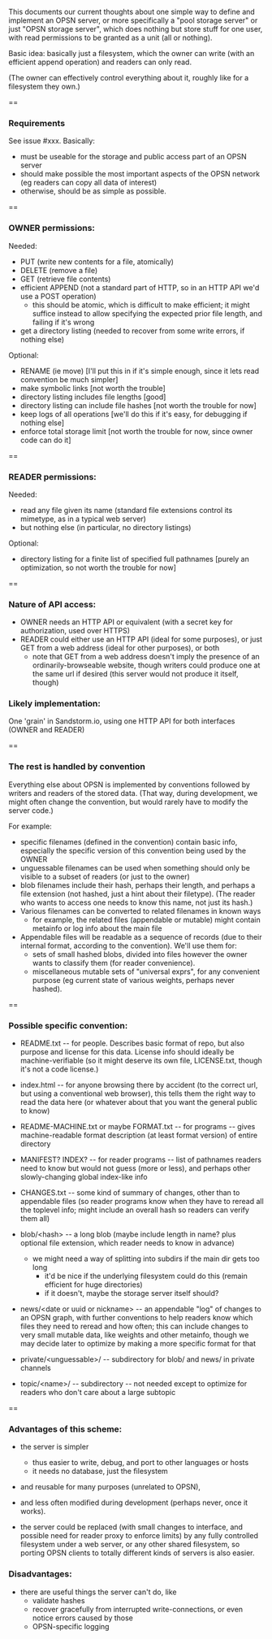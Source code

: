 This documents our current thoughts about one simple way to define and implement an OPSN server,
or more specifically a "pool storage server" or just "OPSN storage server",
which does nothing but store stuff for one user, with read permissions to be granted as a unit (all or nothing).

Basic idea: basically just a filesystem, which the owner can write (with an efficient append operation) and readers can only read.

(The owner can effectively control everything about it, roughly like for a filesystem they own.)

==

### Requirements

See issue #xxx. Basically:
- must be useable for the storage and public access part of an OPSN server
- should make possible the most important aspects of the OPSN network (eg readers can copy all data of interest)
- otherwise, should be as simple as possible.

==

### OWNER permissions:

Needed:
- PUT (write new contents for a file, atomically)
- DELETE (remove a file)
- GET (retrieve file contents)
- efficient APPEND (not a standard part of HTTP, so in an HTTP API we'd use a POST operation)
  - this should be atomic, which is difficult to make efficient;
    it might suffice instead to allow specifying the expected prior file length, and failing if it's wrong
- get a directory listing (needed to recover from some write errors, if nothing else)

Optional:
- RENAME (ie move) [I'll put this in if it's simple enough, since it lets read convention be much simpler]
- make symbolic links [not worth the trouble]
- directory listing includes file lengths [good]
- directory listing can include file hashes [not worth the trouble for now]
- keep logs of all operations [we'll do this if it's easy, for debugging if nothing else]
- enforce total storage limit [not worth the trouble for now, since owner code can do it]

==

### READER permissions:

Needed:
- read any file given its name
  (standard file extensions control its mimetype, as in a typical web server)
- but nothing else (in particular, no directory listings)

Optional:
- directory listing for a finite list of specified full pathnames [purely an optimization, so not worth the trouble for now]

==

### Nature of API access:
- OWNER needs an HTTP API or equivalent (with a secret key for authorization, used over HTTPS)
- READER could either use an HTTP API (ideal for some purposes), or just GET from a web address (ideal for other purposes), or both
  - note that GET from a web address doesn't imply the presence of an ordinarily-browseable website,
    though writers could produce one at the same url if desired (this server would not produce it itself, though)

### Likely implementation: 
One 'grain' in Sandstorm.io, using one HTTP API for both interfaces (OWNER and READER)

==

### The rest is handled by convention
Everything else about OPSN is implemented by conventions followed by writers and readers of the stored data. 
(That way, during development, we might often change the convention, but would rarely have to modify the server code.)

For example:
- specific filenames (defined in the convention) contain basic info, especially the specific version of this convention being used by the OWNER
- unguessable filenames can be used when something should only be visible to a subset of readers (or just to the owner)
- blob filenames include their hash, perhaps their length, and perhaps a file extension (not hashed, just a hint about their filetype). (The reader who wants to access one needs to know this name, not just its hash.)
- Various filenames can be converted to related filenames in known ways
  - for example, the related files (appendable or mutable) might contain metainfo or log info about the main file
- Appendable files will be readable as a sequence of records (due to their internal format, according to the convention).
  We'll use them for:
  - sets of small hashed blobs, divided into files however the owner wants to classify them (for reader convenience).
  - miscellaneous mutable sets of "universal exprs", for any convenient purpose (eg current state of various weights, perhaps never hashed).

==

### Possible specific convention:

- README.txt -- for people. Describes basic format of repo, but also purpose and license for this data. License info should ideally be machine-verifiable (so it might deserve its own file, LICENSE.txt, though it's not a code license.)
- index.html -- for anyone browsing there by accident (to the correct url, but using a conventional web browser), this tells them the right way to read the data here (or whatever about that you want the general public to know)
- README-MACHINE.txt or maybe FORMAT.txt -- for programs -- gives machine-readable format description (at least format version) of entire directory
- MANIFEST? INDEX? -- for reader programs -- list of pathnames readers need to know but would not guess (more or less), and perhaps other slowly-changing global index-like info
- CHANGES.txt -- some kind of summary of changes, other than to appendable files (so reader programs know when they have to reread all the toplevel info; might include an overall hash so readers can verify them all)

- blob/\<hash> -- a long blob (maybe include length in name? plus optional file extension, which reader needs to know in advance)
  - we might need a way of splitting into subdirs if the main dir gets too long
    - it'd be nice if the underlying filesystem could do this (remain efficient for huge directories)
    - if it doesn't, maybe the storage server itself should?

- news/\<date or uuid or nickname> -- an appendable "log" of changes to an OPSN graph, with further conventions to help readers know which files they need to reread and how often; this can include changes to very small mutable data, like weights and other metainfo, though we may decide later to optimize by making a more specific format for that

- private/\<unguessable>/ -- subdirectory for blob/ and news/ in private channels

- topic/\<name>/ -- subdirectory -- not needed except to optimize for readers who don't care about a large subtopic

==

### Advantages of this scheme:
- the server is simpler
  - thus easier to write, debug, and port to other languages or hosts
  - it needs no database, just the filesystem
- and reusable for many purposes (unrelated to OPSN),
- and less often modified during development (perhaps never, once it works).

- the server could be replaced (with small changes to interface, and possible need for reader proxy to enforce limits)
  by any fully controlled filesystem under a web server,
  or any other shared filesystem,
  so porting OPSN clients to totally different kinds of servers is also easier.

### Disadvantages:
- there are useful things the server can't do, like
  - validate hashes
  - recover gracefully from interrupted write-connections, or even notice errors caused by those
  - OPSN-specific logging


